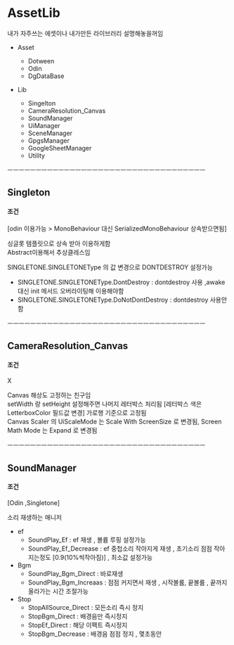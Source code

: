 # AssetLib  
내가 자주쓰는 에셋이나 내가만든 라이브러리 설명해놓을꺼임  


* Asset  
  * Dotween  
  * Odin  
  * DgDataBase  



* Lib  
  * Singelton  
  * CameraResolution_Canvas
  * SoundManager
  * UiManager  
  * SceneManager  
  * GpgsManager  
  * GoogleSheetManager  
  * Utility

ㅡㅡㅡㅡㅡㅡㅡㅡㅡㅡㅡㅡㅡㅡㅡㅡㅡㅡㅡㅡㅡㅡㅡㅡㅡㅡㅡㅡㅡㅡㅡㅡㅡㅡㅡ

## Singleton
#### 조건 
[odin 이용가능 > MonoBehaviour 대신 SerializedMonoBehaviour 상속받으면됨]

싱글롯 템플릿으로 상속 받아 이용하게함  
Abstract이용해서 추상클레스임



SINGLETONE.SINGLETONEType 의 값 변경으로 DONTDESTROY 설정가능
* SINGLETONE.SINGLETONEType.DontDestroy : dontdestroy 사용 ,awake 대신 init 메서드 오버라이팅해 이용해야함
* SINGLETONE.SINGLETONEType.DoNotDontDestroy : dontdestroy 사용안함


ㅡㅡㅡㅡㅡㅡㅡㅡㅡㅡㅡㅡㅡㅡㅡㅡㅡㅡㅡㅡㅡㅡㅡㅡㅡㅡㅡㅡㅡㅡㅡㅡㅡㅡㅡ
## CameraResolution_Canvas
#### 조건 
X

Canvas 해상도 고정하는 친구임  
setWidth 랑 setHeight 설정해주면 나머지 레터박스 처리됨 [레터박스 색은 LetterboxColor 필드값 변경] 가로행 기준으로 고정됨  
Canvas Scaler 의 UiScaleMode 는 Scale With ScreenSize 로 변경됨, Screen Math Mode 는 Expand 로 변경됨  


ㅡㅡㅡㅡㅡㅡㅡㅡㅡㅡㅡㅡㅡㅡㅡㅡㅡㅡㅡㅡㅡㅡㅡㅡㅡㅡㅡㅡㅡㅡㅡㅡㅡㅡㅡ
## SoundManager
#### 조건
[Odin ,Singletone]

소리 재생하는 매니저

* ef
  * SoundPlay_Ef :  ef 재생 , 볼륨 루핑 설정가능
  * SoundPlay_Ef_Decrease : ef 중첩소리 작아지게 재생 , 초기소리 점점 작아지는정도 [0.9(10%씩작아짐)] , 최소값 설정가능
* Bgm
  * SoundPlay_Bgm_Direct : 바로재생
  * SoundPlay_Bgm_Increaas : 점점 커지면서 재생 , 시작볼륨, 끝볼륨 , 끝까지 올라가는 시간 조절가능
* Stop
  * StopAllSource_Direct : 모든소리 즉시 정지
  * StopBgm_Direct : 배경음만 즉시정지
  * StopEf_Direct : 해당 이팩트 즉시정지
  * StopBgm_Decrease : 배경음 점점 정지 , 몇초동안

